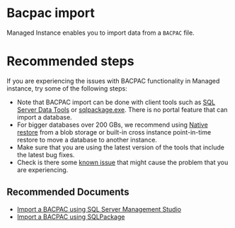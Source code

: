 <properties
	pageTitle="data import, export, sync, replication/Import BACPAC to Managed Instance"
	description="data import, export, sync, replication/Import BACPAC to Managed Instance to BACPAC"
	service="microsoft.sql"
	resource="servers"
	authors="jovanpop-msft"
    ms.author="jovanpop"
	displayOrder=""
	selfHelpType="generic"
	supportTopicIds="32637268"
	productPesIds="16259"
	cloudEnvironments="public"
	articleId="ccf5c838-b5b3-4d04-b811-a9f0b9ac19c8"
/>

# Bacpac import

Managed Instance enables you to import data from a `BACPAC` file.

# Recommended steps

If you are experiencing the issues with BACPAC functionality in Managed instance, try some of the following steps:

- Note that BACPAC import can be done with client tools such as [SQL Server Data Tools](https://docs.microsoft.com/sql/ssdt/download-sql-server-data-tools-ssdt) or [sqlpackage.exe](https://docs.microsoft.com/azure/sql-database/sql-database-import#import-from-a-bacpac-file-using-sqlpackage). There is no portal feature that can import a database.
- For bigger databases over 200 GBs, we recommend using [Native restore](https://docs.microsoft.com/azure/sql-database/sql-database-managed-instance-get-started-restore) from a blob storage or built-in cross instance point-in-time restore to move a database to another instance.
- Make sure that you are using the latest version of the tools that include the latest bug fixes.
- Check is there some [known issue](https://docs.microsoft.com/azure/sql-database/sql-database-managed-instance-transact-sql-information#Issues) that might cause the problem that you are experiencing.

## **Recommended Documents**

- [Import a BACPAC using SQL Server Management Studio](https://docs.microsoft.com/en-us/sql/relational-databases/data-tier-applications/import-a-bacpac-file-to-create-a-new-user-database)
- [Import a BACPAC using SQLPackage](https://docs.microsoft.com/azure/sql-database/sql-database-import#import-from-a-bacpac-file-using-sqlpackage)
